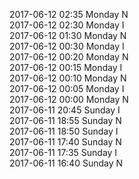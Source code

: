 2017-06-12 02:35 Monday  N  
2017-06-12 02:30 Monday  I  
2017-06-12 01:30 Monday  N  
2017-06-12 00:30 Monday  I  
2017-06-12 00:20 Monday  N  
2017-06-12 00:15 Monday  I  
2017-06-12 00:10 Monday  N  
2017-06-12 00:05 Monday  I  
2017-06-12 00:00 Monday  N  
2017-06-11 20:45 Sunday  I  
2017-06-11 18:55 Sunday  N  
2017-06-11 18:50 Sunday  I  
2017-06-11 17:40 Sunday  N  
2017-06-11 17:35 Sunday  I  
2017-06-11 16:40 Sunday  N  
